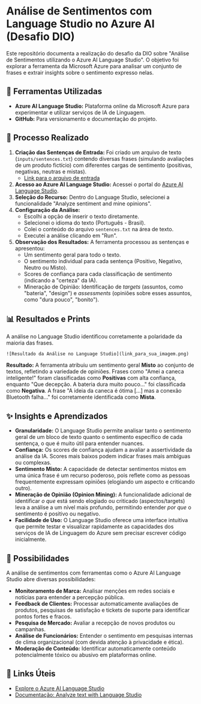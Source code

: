 # Análise de Sentimentos com Language Studio no Azure AI (Desafio DIO)

Este repositório documenta a realização do desafio da DIO sobre "Análise de Sentimentos utilizando o Azure AI Language Studio". O objetivo foi explorar a ferramenta da Microsoft Azure para analisar um conjunto de frases e extrair insights sobre o sentimento expresso nelas.

## 🚀 Ferramentas Utilizadas

*   **Azure AI Language Studio:** Plataforma online da Microsoft Azure para experimentar e utilizar serviços de IA de Linguagem.
*   **GitHub:** Para versionamento e documentação do projeto.

## 📝 Processo Realizado

1.  **Criação das Sentenças de Entrada:** Foi criado um arquivo de texto (`inputs/sentences.txt`) contendo diversas frases (simulando avaliações de um produto fictício) com diferentes cargas de sentimento (positivas, negativas, neutras e mistas).
    *   [Link para o arquivo de entrada](./inputs/sentences.txt)
2.  **Acesso ao Azure AI Language Studio:** Acessei o portal do [Azure AI Language Studio](https://language.cognitive.azure.com/).
3.  **Seleção do Recurso:** Dentro do Language Studio, selecionei a funcionalidade "Analyze sentiment and mine opinions".
4.  **Configuração da Análise:**
    *   Escolhi a opção de inserir o texto diretamente.
    *   Selecionei o idioma do texto (Português - Brasil).
    *   Colei o conteúdo do arquivo `sentences.txt` na área de texto.
    *   Executei a análise clicando em "Run".
5.  **Observação dos Resultados:** A ferramenta processou as sentenças e apresentou:
    *   Um sentimento geral para todo o texto.
    *   O sentimento individual para cada sentença (Positivo, Negativo, Neutro ou Misto).
    *   Scores de confiança para cada classificação de sentimento (indicando a "certeza" da IA).
    *   Mineração de Opinião: Identificação de *targets* (assuntos, como "bateria", "design") e *assessments* (opiniões sobre esses assuntos, como "dura pouco", "bonito").

## 📊 Resultados e Prints

A análise no Language Studio identificou corretamente a polaridade da maioria das frases.

`![Resultado da Análise no Language Studio](link_para_sua_imagem.png)`

**Resultado:**
A ferramenta atribuiu um sentimento geral **Misto** ao conjunto de textos, refletindo a variedade de opiniões. Frases como "Amei a caneca inteligente!" foram classificadas como **Positivas** com alta confiança, enquanto "Que decepção. A bateria dura muito pouco..." foi classificada como **Negativa**. A frase "A ideia da caneca é ótima [...] mas a conexão Bluetooth falha..." foi corretamente identificada como **Mista**.

## ✨ Insights e Aprendizados

*   **Granularidade:** O Language Studio permite analisar tanto o sentimento geral de um bloco de texto quanto o sentimento específico de cada sentença, o que é muito útil para entender nuances.
*   **Confiança:** Os scores de confiança ajudam a avaliar a assertividade da análise da IA. Scores mais baixos podem indicar frases mais ambíguas ou complexas.
*   **Sentimento Misto:** A capacidade de detectar sentimentos mistos em uma única frase é um recurso poderoso, pois reflete como as pessoas frequentemente expressam opiniões (elogiando um aspecto e criticando outro).
*   **Mineração de Opinião (Opinion Mining):** A funcionalidade adicional de identificar *o que* está sendo elogiado ou criticado (aspectos/targets) leva a análise a um nível mais profundo, permitindo entender *por que* o sentimento é positivo ou negativo.
*   **Facilidade de Uso:** O Language Studio oferece uma interface intuitiva que permite testar e visualizar rapidamente as capacidades dos serviços de IA de Linguagem do Azure sem precisar escrever código inicialmente.

## 🔮 Possibilidades

A análise de sentimentos com ferramentas como o Azure AI Language Studio abre diversas possibilidades:

*   **Monitoramento de Marca:** Analisar menções em redes sociais e notícias para entender a percepção pública.
*   **Feedback de Clientes:** Processar automaticamente avaliações de produtos, pesquisas de satisfação e tickets de suporte para identificar pontos fortes e fracos.
*   **Pesquisa de Mercado:** Avaliar a recepção de novos produtos ou campanhas.
*   **Análise de Funcionários:** Entender o sentimento em pesquisas internas de clima organizacional (com devida atenção à privacidade e ética).
*   **Moderação de Conteúdo:** Identificar automaticamente conteúdo potencialmente tóxico ou abusivo em plataformas online.

## 🔗 Links Úteis

*   [Explore o Azure AI Language Studio](https://language.cognitive.azure.com/)
*   [Documentação: Analyze text with Language Studio](https://learn.microsoft.com/en-us/azure/ai-services/language-service/language-studio)